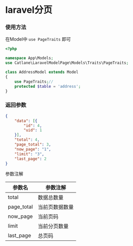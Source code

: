 # laravel分页
### 使用方法
在Model中 `use PageTraits` 即可
```php
<?php

namespace App\Models;
use Catlane\LaravelModelPage\Models\Traits\PageTraits;

class AddressModel extends Model
{
    use PageTraits;//
    protected $table = 'address';
}

```

### 返回参数

```json
{
	"data": [{
		"id": 4,
		"uid": 1
	}],
	"total": 4,
	"page_total": 3,
	"now_page": "1",
	"limit": "3",
	"last_page": 2
}

```
参数注解

| 参数名 | 参数注解 |
| --- | --- |
| total | 数据总数量 |
| page_total | 当前页数据数量 |
| now_page | 当前页码 |
| limit | 当前分页数量 |
| last_page | 总页码 |


